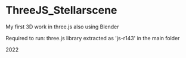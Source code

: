 # ThreeJS_Stellarscene
My first 3D work in three.js also using Blender  

Required to run: three.js library extracted as 'js-r143' in the main folder   

2022
